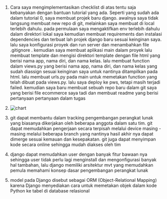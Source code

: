 1. Cara saya mengimplementasikan checklist di atas tentu saja kebanyakan dengan bantuan tutorial yang ada. Seperti yang sudah ada dalam tutorial 0, saya membuat projek baru django. awalnya saya tidak langsung membuat new repo di git, melainkan saya membuat di local terlebih dahulu. pada permulaan saya mengaktifkan env terlebih dahulu dalam direktori lokal saya kemudian membuat requirements dan instalasi dependencies dan terbuat lah projek django baru sesuai keinginan saya. lalu saya konfigurasi proyek dan run server dan menambahkan file .gitignore . kemudian saya membuat aplikasi main dalam proyek lalu membuat template dan mengisi direktori template dengan file html yang berisi nama app, nama diri, dan nama kelas. lalu membuat function dalam views.py yang berisi nama app, nama diri, dan nama kelas yang sudah diassign sesuai keinginan saya untuk nantinya ditampilkan pada html. lalu membuat urls.py pada main untuk memetakan function yang telah dibuat pada views.py. lalu saya deploy ke pws, tetapi masih terjadi failed. kemudian saya baru membuat sebuah repo baru dalam git saya yang berisi file ecommerce saya tadi dan membuat readme yang berisi pertanyaan pertanyaan dalam tugas
   
2. ![chart](https://github.com/user-attachments/assets/8bc4677d-52ca-443c-b417-09c020db4db0)

3. git dapat membantu dalam tracking pengembangan perangkat lunak yang biasanya dikerjakan oleh beberapa anggota dalam satu tim. git dapat memudahkan pengerjaan secara terpisah melalui device masing - masing melalui beberapa branch yang nantinya hasil akhir nya dapat dimerge sesuai kemauan dan kesepakatan. git juga dapat menyimpan kode secara online sehingga mudah diakses oleh tim

4. django dapat memudahkan user dengan banyak fitur bawaan nya sehingga user tidak perlu lagi menginstall dan mengonfigurasi banyak hal tambahan, lalu django memiliki arsitektur mvt yang memudahkan pemula memahami konsep dasar pengembangan perangkat lunak 

5. model pada Django disebut sebagai ORM (Object-Relational Mapping) karena Django menyediakan cara untuk memetakan objek dalam kode Python ke tabel di database relasional

